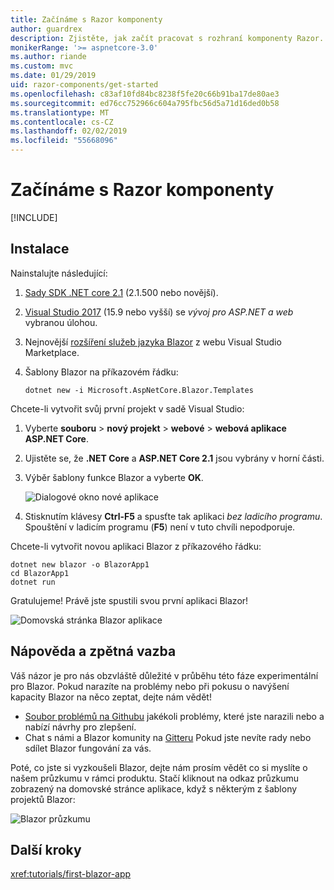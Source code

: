 ```yaml
---
title: Začínáme s Razor komponenty
author: guardrex
description: Zjistěte, jak začít pracovat s rozhraní komponenty Razor.
monikerRange: '>= aspnetcore-3.0'
ms.author: riande
ms.custom: mvc
ms.date: 01/29/2019
uid: razor-components/get-started
ms.openlocfilehash: c83af10fd84bc8238f5fe20c66b91ba17de80ae3
ms.sourcegitcommit: ed76cc752966c604a795fbc56d5a71d16ded0b58
ms.translationtype: MT
ms.contentlocale: cs-CZ
ms.lasthandoff: 02/02/2019
ms.locfileid: "55668096"
---
```

# <a name="get-started-with-razor-components"></a>Začínáme s Razor komponenty

[!INCLUDE[](~/includes/razor-components-preview-notice.md)]

## <a name="setup"></a>Instalace

Nainstalujte následující:

1. [Sady SDK .NET core 2.1](https://go.microsoft.com/fwlink/?linkid=873092) (2.1.500 nebo novější).
1. [Visual Studio 2017](https://go.microsoft.com/fwlink/?linkid=873093) (15.9 nebo vyšší) se *vývoj pro ASP.NET a web* vybranou úlohou.
1. Nejnovější [rozšíření služeb jazyka Blazor](https://go.microsoft.com/fwlink/?linkid=870389) z webu Visual Studio Marketplace.
1. Šablony Blazor na příkazovém řádku:

   ```console
   dotnet new -i Microsoft.AspNetCore.Blazor.Templates
   ```

Chcete-li vytvořit svůj první projekt v sadě Visual Studio:

1. Vyberte **souboru** > **nový projekt** > **webové** > **webová aplikace ASP.NET Core**.
1. Ujistěte se, že **.NET Core** a **ASP.NET Core 2.1** jsou vybrány v horní části.
1. Výběr šablony funkce Blazor a vyberte **OK**.

   ![Dialogové okno nové aplikace](https://msdnshared.blob.core.windows.net/media/2018/07/new-blazor-app-dialog-0.5.0.png)

1. Stisknutím klávesy **Ctrl-F5** a spusťte tak aplikaci *bez ladicího programu*. Spouštění v ladicím programu (**F5**) není v tuto chvíli nepodporuje.

Chcete-li vytvořit novou aplikaci Blazor z příkazového řádku:

```console
dotnet new blazor -o BlazorApp1
cd BlazorApp1
dotnet run
```

Gratulujeme! Právě jste spustili svou první aplikaci Blazor!

![Domovská stránka Blazor aplikace](https://msdnshared.blob.core.windows.net/media/2018/04/blazor-bootstrap-4.png)

## <a name="help--feedback"></a>Nápověda a zpětná vazba

Váš názor je pro nás obzvláště důležité v průběhu této fáze experimentální pro Blazor. Pokud narazíte na problémy nebo při pokusu o navýšení kapacity Blazor na něco zeptat, dejte nám vědět!

* [Soubor problémů na Githubu](https://github.com/aspnet/AspNetCore/issues) jakékoli problémy, které jste narazili nebo a nabízí návrhy pro zlepšení.
* Chat s námi a Blazor komunity na [Gitteru](https://gitter.im/aspnet/blazor) Pokud jste nevíte rady nebo sdílet Blazor fungování za vás.

Poté, co jste si vyzkoušeli Blazor, dejte nám prosím vědět co si myslíte o našem průzkumu v rámci produktu. Stačí kliknout na odkaz průzkumu zobrazený na domovské stránce aplikace, když s některým z šablony projektů Blazor:

![Blazor průzkumu](https://msdnshared.blob.core.windows.net/media/2018/05/blazor-survey-new.png)

## <a name="next-steps"></a>Další kroky

<xref:tutorials/first-blazor-app>
